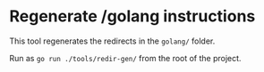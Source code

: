 # Regenerate /golang instructions

This tool regenerates the redirects in the `golang/` folder.

Run as `go run ./tools/redir-gen/` from the root of the project.
